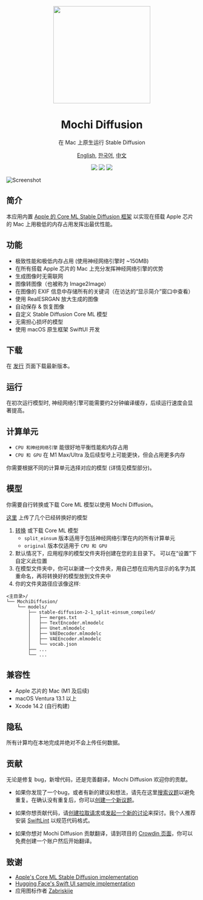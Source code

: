 <p align="center">
<img height="256" src="https://github.com/godly-devotion/MochiDiffusion/raw/main/Mochi Diffusion/Resources/Assets.xcassets/AppIcon.appiconset/AppIcon.png" />
</p>

<h1 align="center">Mochi Diffusion</h1>

<p align="center">在 Mac 上原生运行 Stable Diffusion</p>

<p align="center">
<a href="https://github.com/godly-devotion/MochiDiffusion/blob/main/README.md">English</a>,
<a href="https://github.com/godly-devotion/MochiDiffusion/blob/main/README.ko.md">한국어</a>,
<a href="https://github.com/godly-devotion/MochiDiffusion/blob/main/README.zh-Hans.md">中文</a>
</p>

<p align="center">
<a title="Discord" target="_blank" href="https://discord.gg/x2kartzxGv"><img src="https://img.shields.io/discord/1068185566782423092?color=blueviolet&label=discord"></a>
<a title="Crowdin" target="_blank" href="https://crowdin.com/project/mochi-diffusion"><img src="https://badges.crowdin.net/mochi-diffusion/localized.svg"></a>
<a title="License" target="_blank" href="https://github.com/godly-devotion/MochiDiffusion/blob/main/LICENSE"><img src="https://img.shields.io/github/license/godly-devotion/MochiDiffusion?color=blue"></a>
</p>

![Screenshot](.github/images/screenshot.png)

## 简介

本应用内置 [Apple 的 Core ML Stable Diffusion 框架](https://github.com/apple/ml-stable-diffusion) 以实现在搭载 Apple 芯片的 Mac 上用极低的内存占用发挥出最优性能。

## 功能

- 极致性能和极低内存占用 (使用神经网络引擎时 ~150MB)
- 在所有搭载 Apple 芯片的 Mac 上充分发挥神经网络引擎的优势
- 生成图像时无需联网
- 图像转图像（也被称为 Image2Image）
- 在图像的 EXIF 信息中存储所有的关键词（在访达的“显示简介”窗口中查看）
- 使用 RealESRGAN 放大生成的图像
- 自动保存 & 恢复图像
- 自定义 Stable Diffusion Core ML 模型
- 无需担心损坏的模型
- 使用 macOS 原生框架 SwiftUI 开发

## 下载

在 [发行](https://github.com/godly-devotion/MochiDiffusion/releases) 页面下载最新版本。

## 运行

在初次运行模型时, 神经网络引擎可能需要约2分钟编译缓存，后续运行速度会显著提高。

## 计算单元

- `CPU 和神经网络引擎` 能很好地平衡性能和内存占用
- `CPU 和 GPU` 在 M1 Max/Ultra 及后续型号上可能更快，但会占用更多内存

你需要根据不同的计算单元选择对应的模型 (详情见模型部分)。

## 模型

你需要自行转换或下载 Core ML 模型以使用 Mochi Diffusion。

[这里](https://huggingface.co/coreml) 上传了几个已经转换好的模型

1. [转换](https://github.com/godly-devotion/MochiDiffusion/wiki/How-to-convert-Stable-Diffusion-models-to-Core-ML) 或下载 Core ML 模型
    - `split_einsum` 版本适用于包括神经网络引擎在内的所有计算单元
    - `original` 版本仅适用于 `CPU 和 GPU`
2. 默认情况下，应用程序的模型文件夹将创建在您的主目录下。 可以在“设置”下自定义此位置
3. 在模型文件夹中，你可以新建一个文件夹，用自己想在应用内显示的名字为其重命名，再将转换好的模型放到文件夹中
4. 你的文件夹路径应该像这样:
```
<主目录>/
└── MochiDiffusion/
    └── models/
        ├── stable-diffusion-2-1_split-einsum_compiled/
        │   ├── merges.txt
        │   ├── TextEncoder.mlmodelc
        │   ├── Unet.mlmodelc
        │   ├── VAEDecoder.mlmodelc
        │   ├── VAEEncoder.mlmodelc
        │   └── vocab.json
        ├── ...
        └── ...
```

## 兼容性

- Apple 芯片的 Mac (M1 及后续)
- macOS Ventura 13.1 以上
- Xcode 14.2 (自行构建)

## 隐私

所有计算均在本地完成并绝对不会上传任何数据。

## 贡献

无论是修复 bug，新增代码，还是完善翻译，Mochi Diffusion 欢迎你的贡献。

- 如果你发现了一个bug，或者有新的建议和想法，请先在这里[搜索议题](https://github.com/godly-devotion/MochiDiffusion/issues)以避免重复。在确认没有重复后，你可以[创建一个新议题](https://github.com/godly-devotion/MochiDiffusion/issues/new/choose)。

- 如果你想贡献代码，请[创建拉取请求](https://github.com/godly-devotion/MochiDiffusion/pulls)或[发起一个新的讨论](https://github.com/godly-devotion/MochiDiffusion/discussions)来探讨。我个人推荐安装 [SwiftLint](https://github.com/realm/SwiftLint#installation) 以规范代码格式。

- 如果你想对 Mochi Diffusion 贡献翻译，请到项目的 [Crowdin 页面](https://crowdin.com/project/mochi-diffusion)，你可以免费创建一个账户然后开始翻译。

## 致谢

- [Apple's Core ML Stable Diffusion implementation](https://github.com/apple/ml-stable-diffusion)
- [Hugging Face's Swift UI sample implementation](https://github.com/huggingface/swift-coreml-diffusers)
- 应用图标作者 [Zabriskije](https://github.com/Zabriskije)
